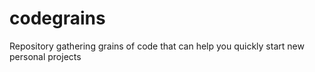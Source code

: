 # codegrains
Repository gathering grains of code that can help you quickly start new personal projects
